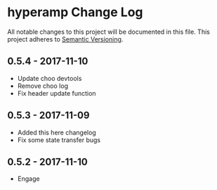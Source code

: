 # hyperamp Change Log
All notable changes to this project will be documented in this file.
This project adheres to [Semantic Versioning](http://semver.org/).

## 0.5.4 - 2017-11-10
* Update choo devtools
* Remove choo log
* Fix header update function

## 0.5.3 - 2017-11-09
* Added this here changelog
* Fix some state transfer bugs

## 0.5.2 - 2017-11-10
* Engage
